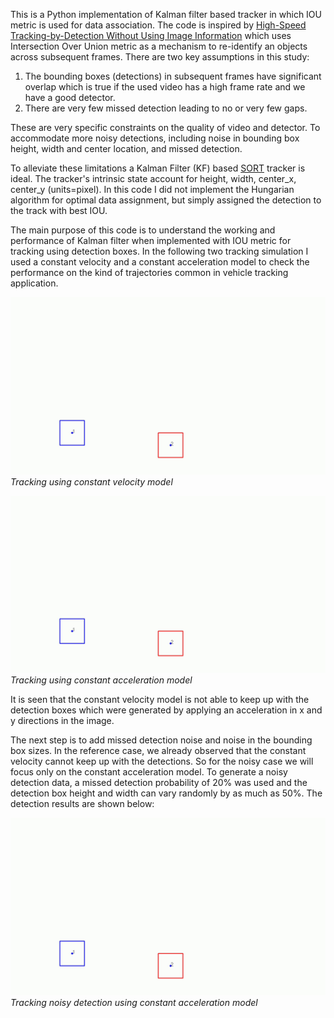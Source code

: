 This is a Python implementation of Kalman filter based tracker in which IOU metric is used for data association. The code is inspired by [High-Speed Tracking-by-Detection Without Using Image Information](http://elvera.nue.tu-berlin.de/files/1517Bochinski2017.pdf) which uses Intersection Over Union metric as a mechanism to re-identify an objects across subsequent frames. There are two key assumptions in this study:

1. The bounding boxes (detections) in subsequent frames have significant overlap which is true if the used video has a high frame rate and we have a good detector.
2. There are very few missed detection leading to no or very few gaps.

These are very specific constraints on the quality of video and detector. To accommodate more noisy detections, including noise in bounding box height, width and center location, and missed detection.

To alleviate these limitations a Kalman Filter (KF) based [SORT](https://arxiv.org/pdf/1602.00763.pdf) tracker is ideal. The tracker's intrinsic state account for height, width, center_x, center_y (units=pixel). In this code I did not implement the Hungarian algorithm for optimal data assignment, but simply assigned the detection to the track with best IOU.

The main purpose of this code is to understand the working and performance of Kalman filter when implemented with IOU metric for tracking using detection boxes. In the following two tracking simulation I used a constant velocity and a constant acceleration model to check the performance on the kind of trajectories common in vehicle tracking application.

![Constant Velocity Motion Model](./images/constant_vel_allframes.gif)
*Tracking using constant velocity model*

![Constant Acceleration Motion Model](./images/constant_acc_allframes.gif)
*Tracking using constant acceleration model*

It is seen that the constant velocity model is not able to keep up with the detection boxes which were generated by applying an acceleration in x and y directions in the image.

The next step is to add missed detection noise and noise in the bounding box sizes. In the reference case, we already observed that the constant velocity cannot keep up with the detections. So for the noisy case we will focus only on the constant acceleration model. To generate a noisy detection data, a missed detection probability of 20% was used and the detection box height and width can vary randomly by as much as 50%. The detection results are shown below:

![Constant Velocity Motion Model](./images/constant_acc_allframes_noise.gif)
*Tracking noisy detection using constant acceleration model*

